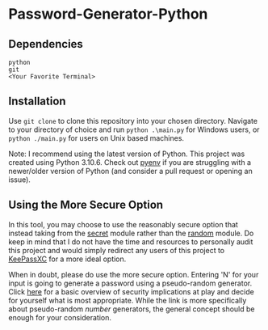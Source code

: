 # Password-Generator-Python
## Dependencies
```
python
git
<Your Favorite Terminal>
```
## Installation
Use `git clone` to clone this repository into your chosen directory. Navigate to your directory of choice and run `python .\main.py` for Windows users, or `python ./main.py` for users on Unix based machines.

Note: I recommend using the latest version of Python. This project was created using Python 3.10.6. Check out [pyenv](https://github.com/pyenv/pyenv) if you are struggling with a newer/older version of Python (and consider a pull request or opening an issue).

## Using the More Secure Option
In this tool, you may choose to use the reasonably secure option that instead taking from the [secret](https://docs.python.org/3/library/secrets.html) module rather than the [random](https://docs.python.org/3/library/random.html#module-random) module. Do keep in mind that I do not have the time and resources to personally audit this project and would simply redirect any users of this project to [KeePassXC](https://github.com/keepassxreboot/keepassxc) for a more ideal option.

When in doubt, please do use the more secure option. Entering 'N' for your input is going to generate a password using a pseudo-random generator. Click [here](https://en.wikipedia.org/wiki/Pseudorandom_number_generator) for a basic overview of security implications at play and decide for yourself what is most appropriate. While the link is more specifically about pseudo-random *number* generators, the general concept should be enough for your consideration.
